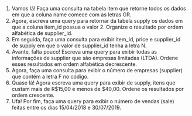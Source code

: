 1. Vamos lá! Faça uma consulta na tabela item que retorne todos os dados em que a coluna name comece com as letras GR.
2. Agora, escreva uma query para retornar da tabela supply os dados em que a coluna item_id possua o valor 2. Organize o resultado por ordem alfabética de supplier_id.
3. Em seguida, faça uma consulta para exibir item_id, price e supplier_id de supply em que o valor de supplier_id tenha a letra N.
4. Avante, falta pouco! Escreva uma query para exibir todas as informações de supplier que são empresas limitadas (LTDA). Ordene esses resultados em ordem alfabética decrescente.
5. Agora, faça uma consulta para exibir o número de empresas (supplier) que contém a letra F no código.
6. Quase lá! Agora escreva uma query para exibir de supply, itens que custam mais de R$15,00 e menos de $40,00. Ordene os resultados por ordem crescente.
7. Ufa! Por fim, faça uma query para exibir o número de vendas (sale) feitas entre os dias 15/04/2018 e 30/07/2019.